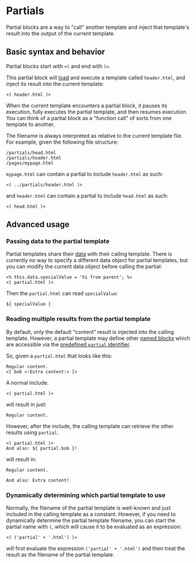 # Partials

Partial blocks are a way to "call" another template and inject that template's result into the output of the current template.

## Basic syntax and behavior

Partial blocks start with `<(` and end with `)>`.

This partial block will [load](filesystem.md) and execute a template called `header.html`, and inject its result into the current template:

    <( header.html )>

When the current template encounters a partial block, it pauses its execution, fully executes the partial template, and then resumes execution. You can think of a partial block as a "function call" of sorts from one template to another.

The filename is always interpreted as relative to the current template file. For example, given the following file structure:
 
    /partials/head.html
    /partials/header.html
    /pages/mypage.html
    
`mypage.html` can contain a partial to include `header.html` as such:

    <( ../partials/header.html )>
    
and `header.html` can contain a partial to include `head.html` as such:

    <( head.html )>

## Advanced usage

### Passing data to the partial template

Partial templates share their [data](identifiers.md#data_identifiers) with their calling template. There is currently no way to specify a different data object for partial templates, but you can modify the current data object before calling the partial:
  
    <% this.data.specialValue = 'hi from parent'; %>
    <( partial.html )>
    
Then the `partial.html` can read `specialValue`:

    ${ specialValue }

### Reading multiple results from the partial template

By default, only the default "content" result is injected into the calling template. However, a partial template may define other [named blocks](layout.md) which are accessible via the [predefined `partial` identifier](identifiers.md#partial).
 
So, given a `partial.html` that looks like this:

    Regular content.
    <[ bob <:Extra content:> ]>

A normal include:

    <( partial.html )>
    
will result in just:

    Regular content.
    
However, after the include, the calling template can retrieve the other results using `partial`:

    <( partial.html )>
    And also: ${ partial.bob }!
    
will result in:
 
    Regular content.
    
    And also: Extra content!

### Dynamically determining which partial template to use

Normally, the filename of the partial template is well-known and just included in the calling template as a constant. However, if you need to dynamically determine the partial template filename, you can start the partial name with `(`, which will cause it to be evaluated as an expression:

    <( ('partial' + '.html') )>

will first evaluate the expression `('partial' + '.html')` and then treat the result as the filename of the partial template.